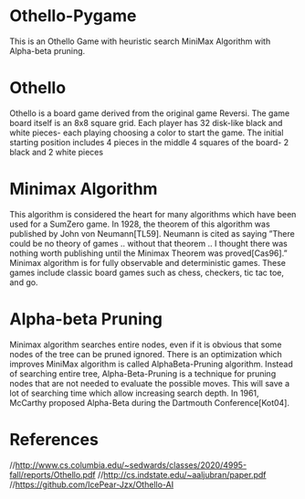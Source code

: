 # Othello-Pygame

This is an Othello Game with heuristic search MiniMax Algorithm with Alpha-beta pruning.

# Othello 

Othello is a board game derived from the original game Reversi. The game board itself is an 8x8 square grid. Each player has 32 disk-like black and white pieces- each playing choosing a color to start the game. The initial starting position includes 4 pieces in the middle 4 squares of the board- 2 black and 2 white pieces

# Minimax Algorithm

This algorithm is considered the heart for many algorithms which have been used for a SumZero game. In 1928, the theorem of this algorithm was published by John von Neumann[TL59]. Neumann is cited as saying ”There could be no theory of games .. without that theorem .. I thought there was nothing worth publishing until the Minimax Theorem was proved[Cas96].” Minimax algorithm is for fully observable and deterministic games. These games include classic board games such as chess, checkers, tic tac toe, and go.

# Alpha-beta Pruning 

Minimax algorithm searches entire nodes, even if it is obvious that some nodes of the tree can be pruned ignored. There is an optimization which improves MiniMax algorithm is called AlphaBeta-Pruning algorithm. Instead of searching entire tree, Alpha-Beta-Pruning is a technique for pruning nodes that are not needed to evaluate the possible moves. This will save a lot of searching time which allow increasing search depth. In 1961, McCarthy proposed Alpha-Beta during the Dartmouth Conference[Kot04].

# References

//http://www.cs.columbia.edu/~sedwards/classes/2020/4995-fall/reports/Othello.pdf
//http://cs.indstate.edu/~aaljubran/paper.pdf
//https://github.com/IcePear-Jzx/Othello-AI
